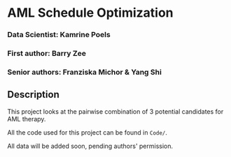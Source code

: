 # AML Schedule Optimization
### Data Scientist: Kamrine Poels
### First author: Barry Zee
### Senior authors: Franziska Michor & Yang Shi

## Description
This project looks at the pairwise combination of 3 potential candidates for AML therapy.

All the code used for this project can be found in `Code/`.

All data will be added soon, pending authors' permission.

